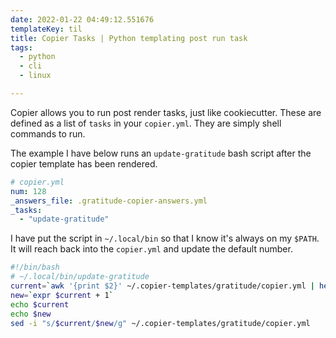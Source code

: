 ```yaml
---
date: 2022-01-22 04:49:12.551676
templateKey: til
title: Copier Tasks | Python templating post run task
tags:
  - python
  - cli
  - linux

---
```


Copier allows you to run post render tasks, just like cookiecutter. These are
defined as a list of `tasks` in your `copier.yml`.  They are simply shell
commands to run.

The example I have below runs an `update-gratitude` bash script after the
copier template has been rendered.

``` yaml
# copier.yml
num: 128
_answers_file: .gratitude-copier-answers.yml
_tasks:
  - "update-gratitude"
```

I have put the script in `~/.local/bin` so that I know it's always on my
`$PATH`.  It will reach back into the `copier.yml` and update the default
number.


``` bash
#!/bin/bash
# ~/.local/bin/update-gratitude
current=`awk '{print $2}' ~/.copier-templates/gratitude/copier.yml | head -n 1`
new=`expr $current + 1`
echo $current
echo $new
sed -i "s/$current/$new/g" ~/.copier-templates/gratitude/copier.yml
```
